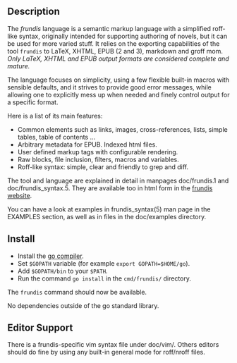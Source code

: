 Description
-----------

The *frundis* language is a semantic markup language with a simplified
roff-like syntax, originally intended for supporting authoring of novels, but
it can be used for more varied stuff.  It relies on the exporting capabilities
of the tool `frundis` to LaTeX, XHTML, EPUB (2 and 3), markdown and groff mom.
*Only LaTeX, XHTML and EPUB output formats are considered complete and mature.*

The language focuses on simplicity, using a few flexible built-in macros with
sensible defaults, and it strives to provide good error messages, while
allowing one to explicitly mess up when needed and finely control output for a
specific format.

Here is a list of its main features:

+ Common elements such as links, images, cross-references, lists, simple
  tables, table of contents …
+ Arbitrary metadata for EPUB. Indexed html files.
+ User defined markup tags with configurable rendering.
+ Raw blocks, file inclusion, filters, macros and variables.
+ Roff-like syntax: simple, clear and friendly to grep and diff.

The tool and language are explained in detail in manpages doc/frundis.1 and
doc/frundis\_syntax.5. They are available too in html form in the [frundis
website](http://bardinflor.perso.aquilenet.fr/frundis/intro-en).

You can have a look at examples in frundis\_syntax(5) man page in the EXAMPLES
section, as well as in files in the doc/examples directory.

Install
-------

+ Install the [go compiler](https://golang.org/).
+ Set `$GOPATH` variable (for example `export GOPATH=$HOME/go`).
+ Add `$GOPATH/bin` to your `$PATH`.
+ Run the command `go install` in the `cmd/frundis/` directory.
  
The `frundis` command should now be available.

No dependencies outside of the go standard library.

Editor Support
--------------

There is a frundis-specific vim syntax file under doc/vim/. Others editors
should do fine by using any built-in general mode for roff/nroff files.
